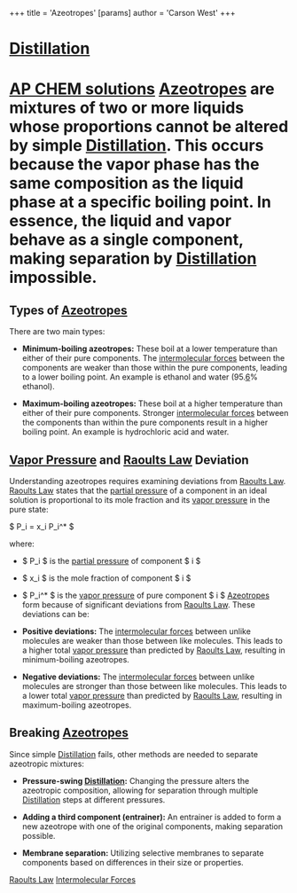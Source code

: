 +++
 title = 'Azeotropes'
[params]
	author = 'Carson West'
+++
# [Distillation](./../distillation/)
# [AP CHEM solutions](./../ap-chem-solutions/) [Azeotropes](./../azeotropes/) are mixtures of two or more liquids whose proportions cannot be altered by simple [Distillation](./../distillation/).  This occurs because the vapor phase has the same composition as the liquid phase at a specific boiling point.  In essence, the liquid and vapor behave as a single component, making separation by [Distillation](./../distillation/) impossible.

## Types of [Azeotropes](./../azeotropes/) 
There are two main types:

* **Minimum-boiling azeotropes:** These boil at a lower temperature than either of their pure components.  The [intermolecular forces](./../intermolecular-forces/) between the components are weaker than those within the pure components, leading to a lower boiling point.  An example is ethanol and water (95.[6](./../6/)% ethanol).

* **Maximum-boiling azeotropes:** These boil at a higher temperature than either of their pure components.  Stronger [intermolecular forces](./../intermolecular-forces/) between the components than within the pure components result in a higher boiling point.  An example is hydrochloric acid and water.


## [Vapor Pressure](./../vapor-pressure/) and [Raoults Law](./../raoults-law/) Deviation

Understanding azeotropes requires examining deviations from [Raoults Law](./../raoults-law/).  [Raoults Law](./../raoults-law/) states that the [partial pressure](./../partial-pressure/) of a component in an ideal solution is proportional to its mole fraction and its [vapor pressure](./../vapor-pressure/) in the pure state:

 $ P_i = x_i P_i^* $ 

where:

*  $ P_i $  is the [partial pressure](./../partial-pressure/) of component  $ i $ 
*  $ x_i $  is the mole fraction of component  $ i $ 
*  $ P_i^* $  is the [vapor pressure](./../vapor-pressure/) of pure component  $ i $ 
 [Azeotropes](./../azeotropes/) form because of significant deviations from [Raoults Law](./../raoults-law/).  These deviations can be:

* **Positive deviations:**  The [intermolecular forces](./../intermolecular-forces/) between unlike molecules are weaker than those between like molecules.  This leads to a higher total [vapor pressure](./../vapor-pressure/) than predicted by [Raoults Law](./../raoults-law/), resulting in minimum-boiling azeotropes.

* **Negative deviations:** The [intermolecular forces](./../intermolecular-forces/) between unlike molecules are stronger than those between like molecules. This leads to a lower total [vapor pressure](./../vapor-pressure/) than predicted by [Raoults Law](./../raoults-law/), resulting in maximum-boiling azeotropes.


## Breaking [Azeotropes](./../azeotropes/) 
Since simple [Distillation](./../distillation/) fails, other methods are needed to separate azeotropic mixtures:

* **Pressure-swing [Distillation](./../distillation/):** Changing the pressure alters the azeotropic composition, allowing for separation through multiple [Distillation](./../distillation/) steps at different pressures.

* **Adding a third component (entrainer):** An entrainer is added to form a new azeotrope with one of the original components, making separation possible.

* **Membrane separation:**  Utilizing selective membranes to separate components based on differences in their size or properties.


[Raoults Law](./../raoults-law/)  [Intermolecular Forces](./../intermolecular-forces/)